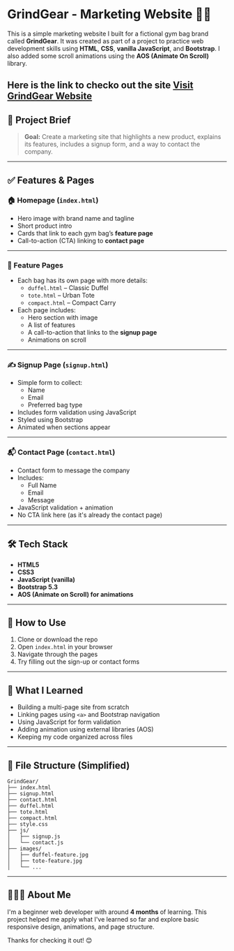 # GrindGear - Marketing Website 💼🎒

This is a simple marketing website I built for a fictional gym bag brand called **GrindGear**. It was created as part of a project to practice web development skills using **HTML**, **CSS**, **vanilla JavaScript**, and **Bootstrap**. I also added some scroll animations using the **AOS (Animate On Scroll)** library.

## Here is the link to checko out the site [Visit GrindGear Website](https://grind-gear.netlify.app)

## 🧠 Project Brief

> **Goal:** Create a marketing site that highlights a new product, explains its features, includes a signup form, and a way to contact the company.

---

## ✅ Features & Pages

### 🏠 Homepage (`index.html`)

- Hero image with brand name and tagline
- Short product intro
- Cards that link to each gym bag’s **feature page**
- Call-to-action (CTA) linking to **contact page**

---

### 🧳 Feature Pages

- Each bag has its own page with more details:
  - `duffel.html` – Classic Duffel
  - `tote.html` – Urban Tote
  - `compact.html` – Compact Carry
- Each page includes:
  - Hero section with image
  - A list of features
  - A call-to-action that links to the **signup page**
  - Animations on scroll

---

### ✍️ Signup Page (`signup.html`)

- Simple form to collect:
  - Name
  - Email
  - Preferred bag type
- Includes form validation using JavaScript
- Styled using Bootstrap
- Animated when sections appear

---

### 📬 Contact Page (`contact.html`)

- Contact form to message the company
- Includes:
  - Full Name
  - Email
  - Message
- JavaScript validation + animation
- No CTA link here (as it's already the contact page)

---

## 🛠️ Tech Stack

- **HTML5**
- **CSS3**
- **JavaScript (vanilla)**
- **Bootstrap 5.3**
- **AOS (Animate on Scroll) for animations**

---

## 🚀 How to Use

1. Clone or download the repo
2. Open `index.html` in your browser
3. Navigate through the pages
4. Try filling out the sign-up or contact forms

---

## 📝 What I Learned

- Building a multi-page site from scratch
- Linking pages using `<a>` and Bootstrap navigation
- Using JavaScript for form validation
- Adding animation using external libraries (AOS)
- Keeping my code organized across files

---

## 📁 File Structure (Simplified)

```
GrindGear/
├── index.html
├── signup.html
├── contact.html
├── duffel.html
├── tote.html
├── compact.html
├── style.css
├── js/
│   ├── signup.js
│   └── contact.js
├── images/
│   ├── duffel-feature.jpg
│   ├── tote-feature.jpg
│   └── ...
```

---

## 🙋🏽‍♀️ About Me

I'm a beginner web developer with around **4 months** of learning. This project helped me apply what I've learned so far and explore basic responsive design, animations, and page structure.

Thanks for checking it out! 😊
